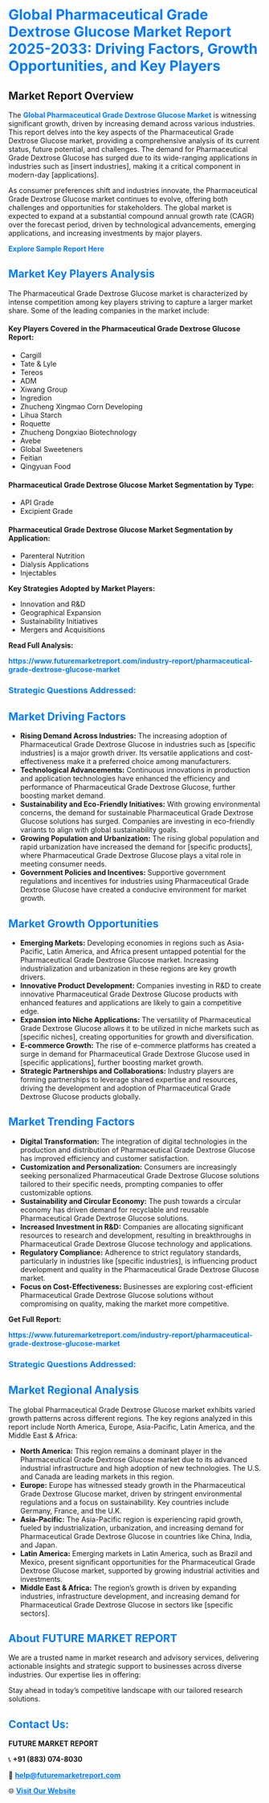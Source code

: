 <h1 style="color: #007BFF;">Global Pharmaceutical Grade Dextrose Glucose Market Report 2025-2033: Driving Factors, Growth Opportunities, and Key Players</h1>

<section id="overview">
<h2>Market Report Overview</h2>
<p>The <a href="https://www.futuremarketreport.com/industry-report/pharmaceutical-grade-dextrose-glucose-market" style="color: #007BFF; text-decoration: none;"><strong>Global Pharmaceutical Grade Dextrose Glucose Market</strong></a> is witnessing significant growth, driven by increasing demand across various industries. This report delves into the key aspects of the Pharmaceutical Grade Dextrose Glucose market, providing a comprehensive analysis of its current status, future potential, and challenges. The demand for Pharmaceutical Grade Dextrose Glucose has surged due to its wide-ranging applications in industries such as [insert industries], making it a critical component in modern-day [applications].</p>
<p>As consumer preferences shift and industries innovate, the Pharmaceutical Grade Dextrose Glucose market continues to evolve, offering both challenges and opportunities for stakeholders. The global market is expected to expand at a substantial compound annual growth rate (CAGR) over the forecast period, driven by technological advancements, emerging applications, and increasing investments by major players.</p>
</section>

<section id="overview">
<p><a href="https://www.futuremarketreport.com/request-sample/reportId=79178" style="color: #007BFF; text-decoration: none;"><strong>Explore Sample Report Here</strong></a></p>
</section>

<section id="key-players">
<h2 style="color: #007BFF;">Market Key Players Analysis</h2>
<p>The Pharmaceutical Grade Dextrose Glucose market is characterized by intense competition among key players striving to capture a larger market share. Some of the leading companies in the market include:</p>
<h4>Key Players Covered in the Pharmaceutical Grade Dextrose Glucose Report:</h4>
<ul><li>Cargill</li><li>Tate &amp; Lyle</li><li>Tereos</li><li>ADM</li><li>Xiwang Group</li><li>Ingredion</li><li>Zhucheng Xingmao Corn Developing</li><li>Lihua Starch</li><li>Roquette</li><li>Zhucheng Dongxiao Biotechnology</li><li>Avebe</li><li>Global Sweeteners</li><li>Feitian</li><li>Qingyuan Food</li></ul>
<h4>Pharmaceutical Grade Dextrose Glucose Market Segmentation by Type:</h4>
<ul><li>API Grade</li><li>Excipient Grade</li></ul>

<h4>Pharmaceutical Grade Dextrose Glucose Market Segmentation by Application:</h4>
<ul><li>Parenteral Nutrition</li><li>Dialysis Applications</li><li>Injectables</li></ul>
<p><strong>Key Strategies Adopted by Market Players:</strong></p>
<ul>
<li>Innovation and R&D</li>
<li>Geographical Expansion</li>
<li>Sustainability Initiatives</li>
<li>Mergers and Acquisitions</li>
</ul>
</section>

<section>
<p><strong>Read Full Analysis: </strong></p><a href="https://www.futuremarketreport.com/industry-report/pharmaceutical-grade-dextrose-glucose-market" style="color: #007BFF; text-decoration: none;"><strong>https://www.futuremarketreport.com/industry-report/pharmaceutical-grade-dextrose-glucose-market</strong></a>
<h3 style="color: #007BFF;">Strategic Questions Addressed:</h3>
</section>

<section id="driving-factors">
<h2 style="color: #007BFF;">Market Driving Factors</h2>
<ul>
<li><strong>Rising Demand Across Industries:</strong> The increasing adoption of Pharmaceutical Grade Dextrose Glucose in industries such as [specific industries] is a major growth driver. Its versatile applications and cost-effectiveness make it a preferred choice among manufacturers.</li>
<li><strong>Technological Advancements:</strong> Continuous innovations in production and application technologies have enhanced the efficiency and performance of Pharmaceutical Grade Dextrose Glucose, further boosting market demand.</li>
<li><strong>Sustainability and Eco-Friendly Initiatives:</strong> With growing environmental concerns, the demand for sustainable Pharmaceutical Grade Dextrose Glucose solutions has surged. Companies are investing in eco-friendly variants to align with global sustainability goals.</li>
<li><strong>Growing Population and Urbanization:</strong> The rising global population and rapid urbanization have increased the demand for [specific products], where Pharmaceutical Grade Dextrose Glucose plays a vital role in meeting consumer needs.</li>
<li><strong>Government Policies and Incentives:</strong> Supportive government regulations and incentives for industries using Pharmaceutical Grade Dextrose Glucose have created a conducive environment for market growth.</li>
</ul>
</section>

<section id="growth-opportunities">
<h2 style="color: #007BFF;">Market Growth Opportunities</h2>
<ul>
<li><strong>Emerging Markets:</strong> Developing economies in regions such as Asia-Pacific, Latin America, and Africa present untapped potential for the Pharmaceutical Grade Dextrose Glucose market. Increasing industrialization and urbanization in these regions are key growth drivers.</li>
<li><strong>Innovative Product Development:</strong> Companies investing in R&D to create innovative Pharmaceutical Grade Dextrose Glucose products with enhanced features and applications are likely to gain a competitive edge.</li>
<li><strong>Expansion into Niche Applications:</strong> The versatility of Pharmaceutical Grade Dextrose Glucose allows it to be utilized in niche markets such as [specific niches], creating opportunities for growth and diversification.</li>
<li><strong>E-commerce Growth:</strong> The rise of e-commerce platforms has created a surge in demand for Pharmaceutical Grade Dextrose Glucose used in [specific applications], further boosting market growth.</li>
<li><strong>Strategic Partnerships and Collaborations:</strong> Industry players are forming partnerships to leverage shared expertise and resources, driving the development and adoption of Pharmaceutical Grade Dextrose Glucose products globally.</li>
</ul>
</section>

<section id="trending-factors">
<h2 style="color: #007BFF;">Market Trending Factors</h2>
<ul>
<li><strong>Digital Transformation:</strong> The integration of digital technologies in the production and distribution of Pharmaceutical Grade Dextrose Glucose has improved efficiency and customer satisfaction.</li>
<li><strong>Customization and Personalization:</strong> Consumers are increasingly seeking personalized Pharmaceutical Grade Dextrose Glucose solutions tailored to their specific needs, prompting companies to offer customizable options.</li>
<li><strong>Sustainability and Circular Economy:</strong> The push towards a circular economy has driven demand for recyclable and reusable Pharmaceutical Grade Dextrose Glucose solutions.</li>
<li><strong>Increased Investment in R&D:</strong> Companies are allocating significant resources to research and development, resulting in breakthroughs in Pharmaceutical Grade Dextrose Glucose technology and applications.</li>
<li><strong>Regulatory Compliance:</strong> Adherence to strict regulatory standards, particularly in industries like [specific industries], is influencing product development and quality in the Pharmaceutical Grade Dextrose Glucose market.</li>
<li><strong>Focus on Cost-Effectiveness:</strong> Businesses are exploring cost-efficient Pharmaceutical Grade Dextrose Glucose solutions without compromising on quality, making the market more competitive.</li>
</ul>
</section>

<section>
<p><strong>Get Full Report: </strong></p><a href="https://www.futuremarketreport.com/industry-report/pharmaceutical-grade-dextrose-glucose-market" style="color: #007BFF; text-decoration: none;"><strong>https://www.futuremarketreport.com/industry-report/pharmaceutical-grade-dextrose-glucose-market</strong></a>
<h3 style="color: #007BFF;">Strategic Questions Addressed:</h3>
</section>


<section id="regional-analysis">
<h2 style="color: #007BFF;">Market Regional Analysis</h2>
<p>The global Pharmaceutical Grade Dextrose Glucose market exhibits varied growth patterns across different regions. The key regions analyzed in this report include North America, Europe, Asia-Pacific, Latin America, and the Middle East & Africa:</p>
<ul>
<li><strong>North America:</strong> This region remains a dominant player in the Pharmaceutical Grade Dextrose Glucose market due to its advanced industrial infrastructure and high adoption of new technologies. The U.S. and Canada are leading markets in this region.</li>
<li><strong>Europe:</strong> Europe has witnessed steady growth in the Pharmaceutical Grade Dextrose Glucose market, driven by stringent environmental regulations and a focus on sustainability. Key countries include Germany, France, and the U.K.</li>
<li><strong>Asia-Pacific:</strong> The Asia-Pacific region is experiencing rapid growth, fueled by industrialization, urbanization, and increasing demand for Pharmaceutical Grade Dextrose Glucose in countries like China, India, and Japan.</li>
<li><strong>Latin America:</strong> Emerging markets in Latin America, such as Brazil and Mexico, present significant opportunities for the Pharmaceutical Grade Dextrose Glucose market, supported by growing industrial activities and investments.</li>
<li><strong>Middle East & Africa:</strong> The region’s growth is driven by expanding industries, infrastructure development, and increasing demand for Pharmaceutical Grade Dextrose Glucose in sectors like [specific sectors].</li>
</ul>
</section>

<footer>
<h2 style="color: #007BFF;">About FUTURE MARKET REPORT</h2>
<p>We are a trusted name in market research and advisory services, delivering actionable insights and strategic support to businesses across diverse industries. Our expertise lies in offering:</p>

<p>Stay ahead in today’s competitive landscape with our tailored research solutions.</p>

<h2 style="color: #007BFF;">Contact Us:</h2>
<p><strong>FUTURE MARKET REPORT</strong></p>
<p>📞 <strong>+91 (883) 074-8030</strong></p>
<p>📧 <strong><a href="mailto:help@futuremarketreport.com" style="color: #007BFF;">help@futuremarketreport.com</a></strong></p>
<p>🌐 <strong><a href="https://www.futuremarketreport.com/" style="color: #007BFF;">Visit Our Website</a></strong></p>
</footer>